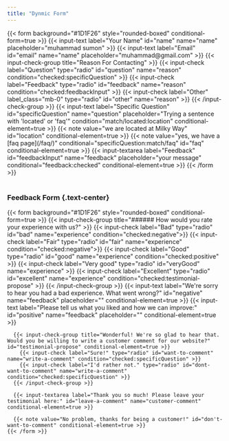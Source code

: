 ```yaml
---
title: "Dynmic Form"
---
```


<div class="row not-prose mb-4">
  <div class="col-lg-6 mx-auto">
    {{< form background="#1D1F26" style="rounded-boxed" conditional-form=true >}}
      {{< input-text label="Your Name" id="name" name="name" placeholder="muhammad sumon" >}}
      {{< input-text label="Email" id="email" name="name" placeholder="muhammad@gmail.com" >}}
      {{< input-check-group title="Reason For Contacting" >}}
        {{< input-check label="Question" type="radio" id="question" name="reason" condition="checked:specificQuestion" >}}
        {{< input-check label="Feedback" type="radio" id="feedback" name="reason" condition="checked:feedbackInput" >}}
        {{< input-check label="Other" label_class="mb-0" type="radio" id="other" name="reason" >}}
      {{< /input-check-group >}}
      {{< input-text label="Specific Question" id="specificQuestion" name="question" placeholder="Trying a sentence with 'located' or 'faq'" condition="match/located:location" conditional-element=true >}}
      {{< note value="we are located at Milky Way" id="location" conditional-element=true >}}
      {{< note value="yes, we have a [faq page](/faq/)" conditional="specificQuestion:match/faq" id="faq" conditional-element=true >}}
      {{< input-textarea label="Feedback" id="feedbackInput" name="feedback" placeholder="your message" conditional="feedback:checked" conditional-element=true >}}
    {{< /form >}}
  </div>
</div>

<br/>

### Feedback Form {.text-center}

<div class="row not-prose">
  <div class="col-lg-6 mx-auto">
    {{< form background="#1D1F26" style="rounded-boxed" conditional-form=true >}}
      {{< input-check-group title="###### How would you rate your experience with us?" >}}
        {{< input-check label="Bad" type="radio" id="bad" name="experience" condition="checked:negative">}}
        {{< input-check label="Fair" type="radio" id="fair" name="experience" condition="checked:negative">}}
        {{< input-check label="Good" type="radio" id="good" name="experience" condition="checked:positive" >}}
        {{< input-check label="Very good" type="radio" id="veryGood" name="experience" >}}
        {{< input-check label="Excellent" type="radio" id="excellent" name="experience" condition="checked:testimonial-propose" >}}
      {{< /input-check-group >}}
      {{< input-text label="We're sorry to hear you had a bad experience. What went wrong?" id="negative" name="feedback" placeholder="" conditional-element=true >}}
      {{< input-text label="Please tell us what you liked and how we can improve:" id="positive" name="feedback" placeholder="" conditional-element=true >}}

      {{< input-check-group title="Wonderful! We're so glad to hear that. Would you be willing to write a customer comment for our website?" id="testimonial-propose" conditional-element=true >}}
        {{< input-check label="Sure!" type="radio" id="want-to-comment" name="write-a-comment" condition="checked:specificQuestion" >}}
        {{< input-check label="I'd rather not." type="radio" id="dont-want-to-comment" name="write-a-comment" condition="checked:specificQuestion" >}}
      {{< /input-check-group >}}

      {{< input-textarea label="Thank you so much! Please leave your testimonial here:" id="leave-a-comment" name="customer-comment" conditional-element=true >}}

      {{< note value="No problem, thanks for being a customer!" id="don't-want-to-comment" conditional-element=true >}}
    {{< /form >}}
  </div>
</div>
